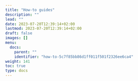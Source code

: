 ```yaml
---
title: "How-to guides"
description: ""
lead: ""
date: 2023-07-20T12:39:14+02:00
lastmod: 2023-07-20T12:39:14+02:00
draft: false
images: []
menu:
  docs:
    parent: ""
    identifier: "how-to-5c7f85bb86d1ff011f501f2326ee6ca4"
weight: 141
toc: true
type: docs
---
```

